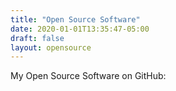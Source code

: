 ```yaml
---
title: "Open Source Software"
date: 2020-01-01T13:35:47-05:00
draft: false
layout: opensource
---
```


My Open Source Software on GitHub:
